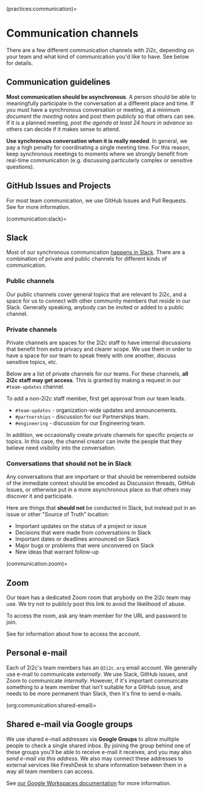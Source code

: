 (practices:communication)=
# Communication channels

There are a few different communication channels with 2i2c, depending on your team and what kind of communication you'd like to have.
See below for details.

## Communication guidelines

**Most communication should be asynchronous**. A person should be able to meaningfully participate in the conversation at a different place and time. If you must have a synchronous conversation or meeting, at a minimum _document the meeting notes_ and post them publicly so that others can see. If it is a planned meeting, _post the agenda at least 24 hours in advance_ so others can decide if it makes sense to attend.

**Use synchronous conversation when it is really needed**. In general, we pay a high penalty for coordinating a single meeting time. For this reason, keep synchronous meetings to moments where we strongly benefit from real-time communication (e.g. discussing particularly complex or sensitive questions). 

## GitHub Issues and Projects

For most team communication, we use GitHub Issues and Pull Requests.
See [](coordination:workflow) for more information.

(communication:slack)=
## Slack

Most of our synchronous communication [happens in Slack](communication:slack).
There are a combination of private and public channels for different kinds of communication.

### Public channels

Our public channels cover general topics that are relevant to 2i2c, and a space for us to connect with other community members that reside in our Slack.
Generally speaking, anybody can be invited or added to a public channel.

### Private channels

Private channels are spaces for the 2i2c staff to have internal discussions that benefit from extra privacy and clearer scope.
We use them in order to have a space for our team to speak freely with one another, discuss sensitive topics, etc.

Below are a list of private channels for our teams.
For these channels, **all 2i2c staff may get access**.
This is granted by making a request in our `#team-updates` channel.

To add a non-2i2c staff member, first get approval from our team leads.

- `#team-updates` - organization-wide updates and announcements.
- `#partnerships` - discussion for our Partnerships team.
- `#engineering` - discussion for our Engineering team.

In addition, we occasionally create private channels for specific projects or topics.
In this case, the channel creator can invite the people that they believe need visibility into the conversation.


### Conversations that should not be in Slack

Any conversations that are important or that should be remembered outside of the immediate context should be encoded as Discussion threads, GitHub Issues, or otherwise put in a more asynchronous place so that others may discover it and participate.

Here are things that **should not** be conducted in Slack, but instead put in an issue or other "Source of Truth" location:

- Important updates on the status of a project or issue
- Decisions that were made from conversations in Slack
- Important dates or deadlines announced on Slack
- Major bugs or problems that were unconvered on Slack
- New ideas that warrant follow-up

(communication:zoom)=
## Zoom

Our team has a dedicated Zoom room that anybody on the 2i2c team may use.
We try not to publicly post this link to avoid the likelihood of abuse.

To access the room, ask any team member for the URL and password to join.

See [](zoom:access) for information about how to access the account.

## Personal e-mail

Each of 2i2c's team members has an `@2i2c.org` email account.
We generally use e-mail to communicate _externally_.
We use Slack, GitHub issues, and Zoom to communicate _internally_.
However, if it's important communicate something to a team member that isn't suitable for a GitHub issue, and needs to be more permanent than Slack, then it's fine to send e-mails.

(org:communication:shared-email)=
## Shared e-mail via Google groups

We use shared e-mail addresses via **Google Groups** to allow multiple people to check a single shared inbox.
By joining the group behind one of these groups you'll be able to receive e-mail it receives, and you may also _send e-mail via this address_.
We also may connect these addresses to external services like FreshDesk to share information between them in a way all team members can access.

See [our Google Workspaces documentation](../administration/google-workspace.md) for more information.
